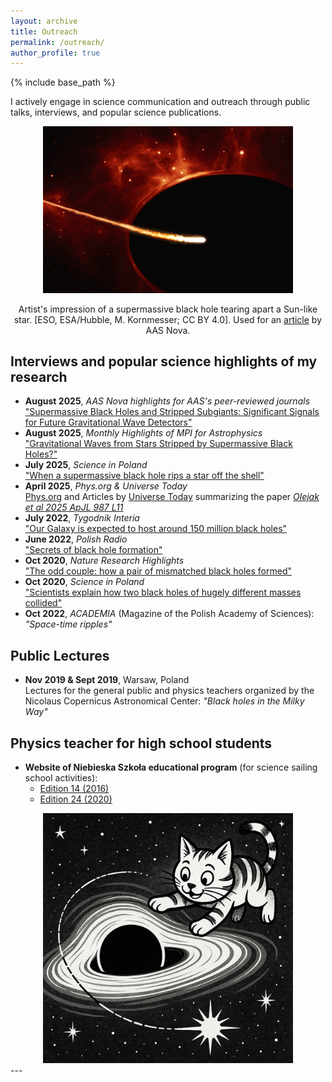 ```yaml
---
layout: archive
title: Outreach
permalink: /outreach/
author_profile: true
---
```


{% include base_path %}

I actively engage in science communication and outreach through public talks, interviews, and popular science publications. 

 <div style="text-align: center;">
  <img src="./../images/SMBHstar-scaled.jpg" width="400"/>
  
  Artist's impression of a supermassive black hole tearing apart a Sun-like star. [ESO, ESA/Hubble, M. Kornmesser; CC BY 4.0]. Used for an [article](https://aasnova.org/2025/08/08/supermassive-black-holes-and-stripped-subgiants-significant-signals-for-future-gravitational-wave-detectors/) by AAS Nova.
</div>


## Interviews and popular science highlights of my research
- **August 2025**, *AAS Nova highlights for AAS's peer-reviewed journals*  
  ["Supermassive Black Holes and Stripped Subgiants: Significant Signals for Future Gravitational Wave Detectors"](https://aasnova.org/2025/08/08/supermassive-black-holes-and-stripped-subgiants-significant-signals-for-future-gravitational-wave-detectors/)
- **August 2025**, *Monthly Highlights of MPI for Astrophysics*  
  ["Gravitational Waves from Stars Stripped by Supermassive Black Holes?"](https://www.mpa-garching.mpg.de/1125545/hl202508)
- **July 2025**, *Science in Poland*  
  ["When a supermassive black hole rips a star off the shell"](https://naukawpolsce.pl/aktualnosci/news%2C108782%2Cfalujacy-podolbrzym-kiedy-supermasywna-czarna-dziura-oddziera-gwiazde-z)
- **April 2025**, *Phys.org & Universe Today*  
  [Phys.org](https://phys.org/news/2025-04-supermassive-black-holes-stars-helium.html) and
  Articles by [Universe Today](https://www.universetoday.com/articles/supermassive-black-holes-could-strip-stars-down-to-their-helium-cores) summarizing the paper *[Olejak et al 2025 ApJL 987 L11](https://iopscience.iop.org/article/10.3847/2041-8213/ade432)*
- **July 2022**, *Tygodnik Interia*  
  ["Our Galaxy is expected to host around 150 million black holes"](https://tygodnik.interia.pl/news-bada-czarne-dziury-w-naszej-galaktyce-moze-byc-ich-ok-150-mi,nId,6158562)
- **June 2022**, *Polish Radio*  
  ["Secrets of black hole formation"](https://jedynka.polskieradio.pl/artykul/2988212,Tajemnice-powstania-czarnych-dziur)
- **Oct 2020**, *Nature Research Highlights*  
  ["The odd couple: how a pair of mismatched black holes formed"](https://www.nature.com/articles/d41586-020-02792-6)
- **Oct 2020**, *Science in Poland*  
  ["Scientists explain how two black holes of hugely different masses collided"](https://naukawpolsce.pap.pl/aktualnosci/news%2C84121%2Co-tym-jak-doszlo-do-spotkania-dwoch-odmiennych-czarnych-dziur.html)
- **Oct 2022**, *ACADEMIA* (Magazine of the Polish Academy of Sciences): *"Space-time ripples"*
  

## Public Lectures

- **Nov 2019 & Sept 2019**, Warsaw, Poland  
  Lectures for the general public and physics teachers organized by the Nicolaus Copernicus Astronomical Center: *"Black holes in the Milky Way"*

## Physics teacher for high school students
- **Website of Niebieska Szkoła educational program** (for science sailing school activities):  
  - [Edition 14 (2016)](https://www.niebieskaszkola.pl/rejs,niebieska-szkola-14,81/)  
  - [Edition 24 (2020)](https://www.niebieskaszkola.pl/rejs,niebieska-szkola-24,145/)

 <div style="text-align: center;">
  <img src="./../images/SMBHkotek.png" width="400"/>
</div>
---
